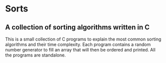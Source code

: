 # Sorts

## A collection of sorting algorithms written in C

This is a small collection of C programs to explain the most common sorting algorithms and their time complexity.
Each program contains a random number generator to fill an array that will then be ordered and printed.
All the programs are standalone.
